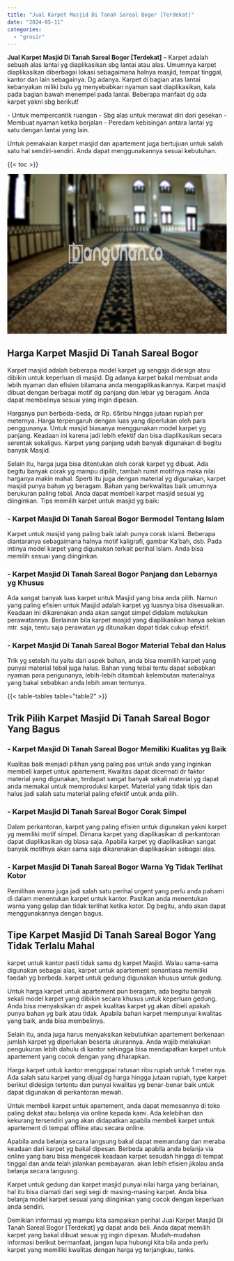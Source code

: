 ```yaml
---
title: "Jual Karpet Masjid Di Tanah Sareal Bogor [Terdekat]"
date: "2024-05-11"
categories: 
  - "grosir"
---
```


**Jual Karpet Masjid Di Tanah Sareal Bogor \[Terdekat\]** – Karpet adalah sebuah alas lantai yg diaplikasikan sbg lantai atau alas. Umumnya karpet diaplikasikan diberbagai lokasi sebagaimana halnya masjid, tempat tinggal, kantor dan lain sebagainya. Dg adanya. Karpet di bagian atas lantai kebanyakan miliki bulu yg menyebabkan nyaman saat diaplikasikan, kala pada bagian bawah menempel pada lantai. Beberapa manfaat dg ada karpet yakni sbg berikut!

\- Untuk mempercantik ruangan - Sbg alas untuk merawat diri dari gesekan - Membuat nyaman ketika berjalan - Peredam kebisingan antara lantai yg satu dengan lantai yang lain.

Untuk pemakaian karpet masjid dan apartement juga bertujuan untuk salah satu hal sendiri-sendiri. Anda dapat menggunakannya sesuai kebutuhan.

{{< toc >}}

![Jual Karpet Masjid Di Tanah Sareal Bogor [Terdekat]](/images/grosir-karpet-murah-72.png)

## Harga Karpet Masjid Di Tanah Sareal Bogor

Karpet masjid adalah beberapa model karpet yg sengaja didesign atau dibikin untuk keperluan di masjid. Dg adanya karpet bakal membuat anda lebih nyaman dan efisien bilamana anda mengaplikasikannya. Karpet masjid dibuat dengan berbagai motif dg panjang dan lebar yg beragam. Anda dapat membelinya sesuai yang ingin dipesan.

Harganya pun berbeda-beda, dr Rp. 65ribu hingga jutaan rupiah per meternya. Harga terpengaruh dengan luas yang diperlukan oleh para penggunanya. Untuk masjid biasanya menggunakan model karpet yg panjang. Keadaan ini karena jadi lebih efektif dan bisa diaplikasikan secara serentak sekaligus. Karpet yang panjang udah banyak digunakan di begitu banyak Masjid.

Selain itu, harga juga bisa ditentukan oleh corak karpet yg dibuat. Ada begitu banyak corak yg mampu dipilih, tambah rumit motifnya maka nilai harganya makin mahal. Sperti itu juga dengan material yg digunakan, karpet masjid punya bahan yg beragam. Bahan yang berkwalitas baik umumnya berukuran paling tebal. Anda dapat membeli karpet masjid sesuai yg diinginkan. Tips memilih karpet untuk masjid yg baik:

### \- Karpet Masjid Di Tanah Sareal Bogor Bermodel Tentang Islam

Karpet untuk masjid yang paling baik ialah punya corak islami. Beberapa diantaranya sebagaimana halnya motif kaligrafi, gambar Ka’bah, dsb. Pada intinya model karpet yang digunakan terkait perihal Islam. Anda bisa memilih sesuai yang diinginkan.

### \- Karpet Masjid Di Tanah Sareal Bogor Panjang dan Lebarnya yg Khusus

Ada sangat banyak luas karpet untuk Masjid yang bisa anda pilih. Namun yang paling efisien untuk Masjid adalah karpet yg luasnya bisa disesuaikan. Keadaan ini dikarenakan anda akan sangat simpel didalam melakukan perawatannya. Berlainan bila karpet masjid yang diaplikasikan hanya sekian mtr. saja, tentu saja perawatan yg ditunaikan dapat tidak cukup efektif.

### \- Karpet Masjid Di Tanah Sareal Bogor Material Tebal dan Halus

Trik yg setelah itu yaitu dari aspek bahan, anda bisa memilih karpet yang punyai material tebal juga halus. Bahan yang tebal tentu dapat sebabkan nyaman para pengunanya, lebih-lebih ditambah kelembutan materialnya yang bakal sebabkan anda lebih aman tentunya.

{{< table-tables table="table2" >}}

## Trik Pilih Karpet Masjid Di Tanah Sareal Bogor Yang Bagus

### \- Karpet Masjid Di Tanah Sareal Bogor Memiliki Kualitas yg Baik

Kualitas baik menjadi pilihan yang paling pas untuk anda yang inginkan membeli karpet untuk apartement. Kwalitas dapat dicermati dr faktor material yang digunakan, terdapat sangat banyak sekali material yg dapat anda memakai untuk memproduksi karpet. Material yang tidak tipis dan halus jadi salah satu material paling efektif untuk anda pilih.

### \- Karpet Masjid Di Tanah Sareal Bogor Corak Simpel

Dalam perkantoran, karpet yang paling efisien untuk digunakan yakni karpet yg memiliki motif simpel. Dimana karpet yang diaplikasikan di perkantoran dapat diaplikasikan dg biasa saja. Apabila karpet yg diaplikasikan sangat banyak motifnya akan sama saja dikarenakan diaplikasikan sebagai alas.

### \- Karpet Masjid Di Tanah Sareal Bogor Warna Yg Tidak Terlihat Kotor

Pemilihan warna juga jadi salah satu perihal urgent yang perlu anda pahami di dalam menentukan karpet untuk kantor. Pastikan anda menentukan warna yang gelap dan tidak terlihat ketika kotor. Dg begitu, anda akan dapat menggunakannya dengan bagus.

## Tipe Karpet Masjid Di Tanah Sareal Bogor Yang Tidak Terlalu Mahal

karpet untuk kantor pasti tidak sama dg karpet Masjid. Walau sama-sama digunakan sebagai alas, karpet untuk apartement senantiasa memiliki faedah yg berbeda. karpet untuk gedung digunakan khusus untuk gedung.

Untuk harga karpet untuk apartement pun beragam, ada begitu banyak sekali model karpet yang dibikin secara khusus untuk keperluan gedung. Anda bisa menyaksikan dr aspek kualitas karpet yg akan dibeli apakah punya bahan yg baik atau tidak. Apabila bahan karpet mempunyai kwalitas yang baik, anda bisa membelinya.

Selain itu, anda juga harus menyaksikan kebutuhkan apartement berkenaan jumlah karpet yg diperlukan beserta ukurannya. Anda wajib melakukan pengukuran lebih dahulu di kantor sehingga bisa mendapatkan karpet untuk apartement yang cocok dengan yang diharapkan.

Harga karpet untuk kantor menggapai ratusan ribu rupiah untuk 1 meter nya. Ada salah satu karpet yang dijual dg harga hingga jutaan rupiah, type karpet berikut didesign tertentu dan punyai kwalitas yg benar-benar baik untuk dapat digunakan di perkantoran mewah.

Untuk membeli karpet untuk apartement, anda dapat memesannya di toko paling dekat atau belanja via online kepada kami. Ada kelebihan dan kekurang tersendiri yang akan didapatkan apabila membeli karpet untuk apartement di tempat offline atau secara online.

Apabila anda belanja secara langsung bakal dapat memandang dan meraba keadaan dari karpet yg bakal dipesan. Berbeda apabila anda belanja via online yang baru bisa mengecek keadaan karpet sesudah hingga di tempat tinggal dan anda telah jalankan pembayaran. akan lebih efisien jikalau anda belanja secara langusng.

Karpet untuk gedung dan karpet masjid punyai nilai harga yang berlainan, hal itu bisa diamati dari segi segi dr masing-masing karpet. Anda bisa belanja model karpet sesuai yang diinginkan yang cocok dengan keperluan anda sendiri.

Demikian informasi yg mampu kita sampaikan perihal Jual Karpet Masjid Di Tanah Sareal Bogor \[Terdekat\] yg dapat anda beli. Anda dapat memilih karpet yang bakal dibuat sesuai yg ingin dipesan. Mudah-mudahan informasi berikut bermanfaat, jangan lupa hubungi kita bila anda perlu karpet yang memiliki kwalitas dengan harga yg terjangkau, tanks.
